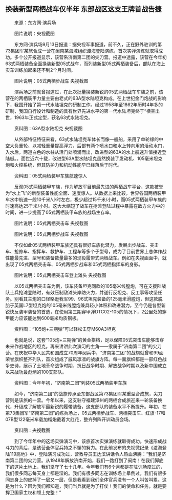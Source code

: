 ## 换装新型两栖战车仅半年 东部战区这支王牌首战告捷
　　来源：东方网·演兵场

　　图片说明：央视截图

　　东方网·演兵场9月13日报道：据央视军事报道，前不久，正在野外驻训的第73集团军某旅合成一营在闽南某海域组织渡海登陆演练，首次实弹演练就取得成功。多个公开报道显示，该营系济南第二团的尖刀营。报道中透露，该营在今年初63式两栖装备全面换装新型05式战车，而列装新型05式两栖装备后，部队在海上实车训练加起来还不到2个月时间。

　　图片说明：05式两栖步战车 央视截图

　　演兵场之前就曾报道过，在此次批量换装新锐的05式两栖战车车族之前，该营在的两栖装甲力量主要由老式的63A型水陆坦克构成。在上世纪金门炮战的影响下，我国开始了第一代水陆坦克的研制工作。经过1958年至1862年历时4年多的研制，我国自行设计和制造的具有世界先进水平的第一代水陆坦克终于“横空出世，1963年正式定型，获名63式水陆坦克。

　　资料图：63A型水陆坦克 央视截图

　　从外部特征特征来看，63式水陆坦克车体长而像—艘船，采用了单轮缘的中空大负重轮、以减轻重量提高浮力，后部有两个喷水口和水上转向用的活动水门，入水后，两道白色的水柱从活门处喷涌而出，改进型的63A的水上航速升值接近登陆艇。。面世近六十载，改进型63A型水陆坦克虽然换装了发动机、105毫米坦克炮和火控系统，但其防护力和机动性能早已经落后于时代。

　　资料图：05式两栖装甲车族航速惊人

　　反观05式两栖装甲车族，作为解放军目前最先进的两栖战车平台，这款被誉为“水上飞”的新型装备性能全面、速度惊人。从数据上来比较，世界各国两栖装甲车水中航速一般10千米/小时左右，极少超过15千米/小时，而05式两栖装甲车族的时速高达25千米/小时。这大大缩短了战车在抢滩登陆过程中暴露在敌方火力中的时间，进一步提高了05式两栖装甲车族的战场生存率。

　　图片说明：05式两栖突击车 央视截图

　　图片说明：05式两栖步战车 央视截图

　　不仅如此05式两栖装甲车族还具有很好车族化潜力，发展出步战车、突击车、抢修车、指挥车、救护车、工程车等多个子型号，成为了目前世界上总体作战性能最先进、型号和装备数量最多的现役履带式两栖战车。例如在央视画面中，就出现了05式两栖突击车、05式两栖步战车和05式两栖指挥车的身影。

　　图片说明：05式两栖突击车登上滩头 央视截图

　　以05式两栖突击车为例，该车装备坦克同款的105毫米线膛炮，可在支援陆战队士兵抢滩登陆时，有效压制敌滩头岸防火力，并遂行反坦克、反工事等攻坚任务。别看其主炮的口径略逊我军99、96式坦克装备的125毫米滑膛炮，但这款脱胎于英国L7型坦克炮的105毫米线膛炮兼具轻小体积和改进潜力，至今仍是各型新锐快反装甲装备的首选，在使用第三期穿甲弹DTC02-105的情况下，2公里处的穿甲能力应该能达到600毫米均质钢板。

　　资料图：“105炮+三期弹”可以轻松击穿M60A3坦克

　　也就是说，这套“105炮+三期弹”的黄金搭档，足以保障05式突击车能够击穿未来作战地区的坦克。再来讲讲此次演习的主角——隶属于“济南第二团”的尖刀营。在庆祝中华人民共和国成立70周年阅兵中，“济南第二团”的战旗就曾和99面荣誉旗帜整齐列队，首次组成了威风凛凛的战旗方阵。每一面旗帜都是一部红色战争史诗，展示了土地革命战争时期、抗日战争时期、解放战争时期以及新中国成立以来战功最彪炳的100支部队。

　　资料图：今年年初，“济南第二团”列装05式两栖装甲车族

　　如今，“济南第二团”的战旗传承至东部战区第73集团军某重型合成旅，尖刀营则是该旅的一营。今年以来，这支驻守福建漳州的两栖合成旅迎来一轮装备换代，升级成了解放军最新锐的履带装备，这支部队的装备水平不断提升。年初，在第73集团军“济南第二团”的练兵场上，05式两栖步战车、两栖突击车、红旗-17和07B型122毫米车载加榴炮戴着大红花，整齐列阵开训动员会场。

　　资料图：央视截图

　　到了今年年中的这场实弹演习中，该旅首次实弹演练就取得成功。快速形成战斗力的背后，是该营全体官兵持之不懈的努力。在此前发布的央视微纪录《渡海登陆119高地》中，登陆演习成功过，营教导员王达滨讲话令人热血沸腾：“我们是济南第二团的尖刀营。从1948年解放济南开始，我们一路打到了闽南！在我们脚底下的这片土地上，我们坚守了七十几年。今年我们有6个月都是在驻训场度过的，我们很多同志每天身上都是湿的。我们有很多同志在训练场上晕倒过，我们有很多同志身上的皮掉了一层又一层，但是我看到我们全体官兵没有一个人叫苦叫累。这是为什么？因为我们都知道，我们当兵就是为了打仗！我们的使命和任务，就是要捍卫国家主权和领土完整！”

